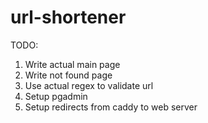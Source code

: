 # url-shortener

TODO:
1) Write actual main page
2) Write not found page
3) Use actual regex to validate url
4) Setup pgadmin
5) Setup redirects from caddy to web server